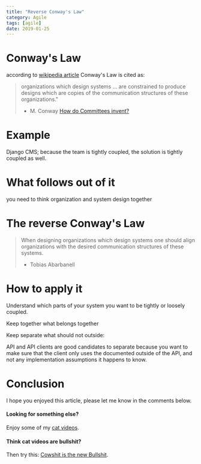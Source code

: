 ```yaml
---
title: "Reverse Conway's Law"
category: Agile
tags: [agile]
date: 2019-01-25
---
```



# Conway's Law

according to [wikipedia article](https://en.wikipedia.org/wiki/Conway%27s_law)
Conway's Law is cited as:

> organizations which design systems ... are constrained to produce designs which are copies of the communication structures of these organizations."
> - M. Conway [How do Committees invent?](http://www.melconway.com/Home/Committees_Paper.html)

# Example

Django CMS; because the team is tightly coupled, 
the solution is tightly coupled as well.

# What follows out of it

you need to think organization and system design together

# The reverse Conway's Law

> When designing organizations which design systems one should align
> organizations with the desired communication structures of these systems.
> - Tobias Abarbanell

# How to apply it

Understand which parts of your system you want to be tightly or loosely coupled.

Keep together what belongs together

Keep separate what should not outside: 

API and API clients are good candidates to separate
because you want to make sure that the client only 
uses the documented outside of the API, and not any
implementation assumptions it happens to know.




# Conclusion

I hope you enjoyed this article, please let me know in the comments below.

#### Looking for something else? 
Enjoy some of my [cat videos](https://www.youtube.com/watch?v=YPZPXDizUkU&list=PLyu5cHg7bWPjyymUCRJcpN_-fyoZzvlWh).

#### Think cat videos are bullshit? 
Then try this: [Cowshit is the new Bullshit](https://www.youtube.com/watch?v=bLTNhu8izu0).




